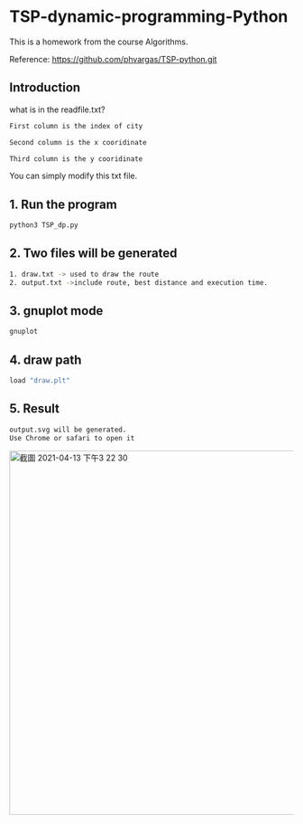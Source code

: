 # TSP-dynamic-programming-Python
This is a homework from the course Algorithms.

Reference: https://github.com/phvargas/TSP-python.git

## Introduction
what is in the readfile.txt?

```bash
First column is the index of city

Second column is the x cooridinate

Third column is the y cooridinate
```
You can simply modify this txt file.
## 1. Run the program
```python
python3 TSP_dp.py
```
## 2. Two files will be generated
```bash
1. draw.txt -> used to draw the route
2. output.txt ->include route, best distance and execution time.
```
## 3. gnuplot mode
```bash
gnuplot
```
## 4. draw path 
```bash
load "draw.plt"
```
## 5. Result
```bash
output.svg will be generated.
Use Chrome or safari to open it
```
<img width="644" alt="截圖 2021-04-13 下午3 22 30" src="https://user-images.githubusercontent.com/73986032/114512806-13f29c80-9c6c-11eb-949f-16cfa0450799.png">


